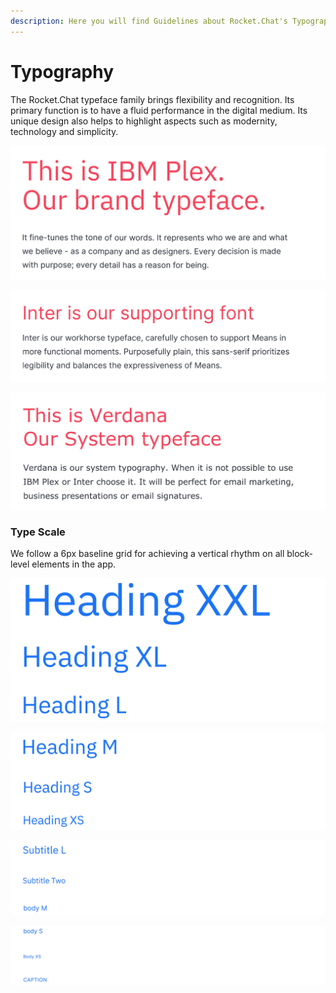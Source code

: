 ```yaml
---
description: Here you will find Guidelines about Rocket.Chat's Typography
---
```


# Typography

The Rocket.Chat typeface family brings flexibility and recognition. Its primary function is to have a fluid performance in the digital medium. Its unique design also helps to highlight aspects such as modernity, technology and simplicity.

![](../../.gitbook/assets/01_typo.jpg)

![](../../.gitbook/assets/02_typo.jpg)

![](../../.gitbook/assets/03_typo.jpg)



### Type Scale

We follow a 6px baseline grid for achieving a vertical rhythm on all block-level elements in the app.

![](../../.gitbook/assets/04_typo.jpg)

![](../../.gitbook/assets/05_typo.jpg)

![](../../.gitbook/assets/06_typo.jpg)

![](../../.gitbook/assets/07_typo.jpg)

